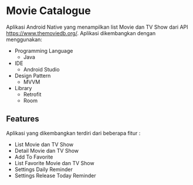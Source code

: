 # Movie Catalogue
Aplikasi Android Native yang menampilkan list Movie dan TV Show dari API https://www.themoviedb.org/. Aplikasi dikembangkan dengan menggunakan:
- Programming Language
  * Java
- IDE
  * Android Studio
- Design Pattern
  * MVVM
- Library
  * Retrofit
  * Room
  
## Features
Aplikasi yang dikembangkan terdiri dari beberapa fitur :
- List Movie dan TV Show
- Detail Movie dan TV Show
- Add To Favorite
- List Favorite Movie dan TV Show
- Settings Daily Reminder
- Settings Release Today Reminder
